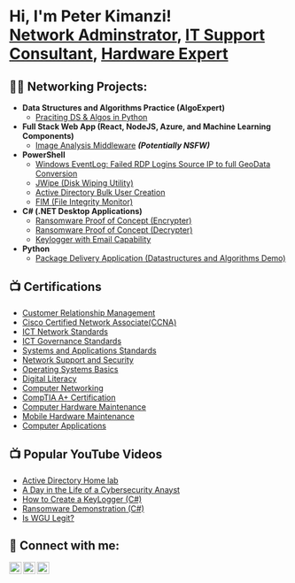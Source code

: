 <h1>Hi, I'm Peter Kimanzi! <br/><a href="https://github.com/joshmadakor1">Network Adminstrator</a>, <a href="https://www.linkedin.com/in/peter-kimanzi-8a1502196
/">IT Support Consultant</a>, <a href="https://www.youtube.com/c/joshmadakor">Hardware Expert</a></h1>

<h2>👨‍💻 Networking Projects:</h2>

- <b>Data Structures and Algorithms Practice (AlgoExpert)</b>
  - [Praciting DS & Algos in Python](https://github.com/joshmadakor1/Algorithms-Practice)
- <b>Full Stack Web App (React, NodeJS, Azure, and Machine Learning Components)</b>
  - [Image Analysis Middleware](https://github.com/joshmadakor1/4chan-Image-Analysis-Middleware-C964) <b><i>(Potentially NSFW)</b></i>
- <b>PowerShell</b>
  - [Windows EventLog: Failed RDP Logins Source IP to full GeoData Conversion](https://github.com/joshmadakor1/Sentinel-Lab)
  - [JWipe (Disk Wiping Utility)](https://github.com/joshmadakor1/Jwipe.PowerShell)
  - [Active Directory Bulk User Creation](https://github.com/joshmadakor1/AD_PS)
  - [FIM (File Integrity Monitor)](https://github.com/joshmadakor1/PowerShell-Integrity-FIM)
- <b>C# (.NET Desktop Applications)</b>
  - [Ransomware Proof of Concept (Encrypter)](https://github.com/joshmadakor1/EncrypterPOC)
  - [Ransomware Proof of Concept (Decrypter)](https://github.com/joshmadakor1/DecrypterPOC)
  - [Keylogger with Email Capability](https://github.com/joshmadakor1/Key-Logger-With-Email)
- <b>Python</b>
  - [Package Delivery Application (Datastructures and Algorithms Demo)](https://github.com/joshmadakor1/Package-Delivery-Pathfinding-Algorithm)
<h2>📺 Certifications</h2>

- [Customer Relationship Management](https://youtu.be/MHsI8hJmggI?si=IweZ_LG8lQOBI6-Q)
- [Cisco Certified Network Associate(CCNA)](https://youtu.be/MHsI8hJmggI?si=IweZ_LG8lQOBI6-Q)
- [ICT Network Standards](https://youtu.be/MHsI8hJmggI?si=IweZ_LG8lQOBI6-Q)
- [ICT Governance Standards](https://youtu.be/MHsI8hJmggI?si=IweZ_LG8lQOBI6-Q)
- [Systems and Applications Standards](https://youtu.be/MHsI8hJmggI?si=IweZ_LG8lQOBI6-Q)
- [Network Support and Security](https://youtu.be/MHsI8hJmggI?si=IweZ_LG8lQOBI6-Q)
- [Operating Systems Basics](https://youtu.be/MHsI8hJmggI?si=IweZ_LG8lQOBI6-Q)
- [Digital Literacy](https://youtu.be/MHsI8hJmggI?si=IweZ_LG8lQOBI6-Q)
- [Computer Networking](https://youtu.be/MHsI8hJmggI?si=IweZ_LG8lQOBI6-Q)
- [CompTIA A+ Certification](https://youtu.be/MHsI8hJmggI?si=IweZ_LG8lQOBI6-Q)
- [Computer Hardware Maintenance](https://youtu.be/MHsI8hJmggI?si=IweZ_LG8lQOBI6-Q)
- [Mobile Hardware Maintenance](https://youtu.be/MHsI8hJmggI?si=IweZ_LG8lQOBI6-Q)
- [Computer Applications](https://youtu.be/MHsI8hJmggI?si=IweZ_LG8lQOBI6-Q)
<h2>📺 Popular YouTube Videos</h2>

- [Active Directory Home lab](https://youtu.be/MHsI8hJmggI?si=IweZ_LG8lQOBI6-Q)
- [A Day in the Life of a Cybersecurity Anayst](https://www.youtube.com/watch?v=uHy3oM7NnoU)
- [How to Create a KeyLogger (C#)](https://www.youtube.com/watch?v=N-L9hklSlNk)
- [Ransomware Demonstration (C#)](https://www.youtube.com/watch?v=OfvdQeh79s0)
- [Is WGU Legit?](https://www.youtube.com/watch?v=E2MwRWxDBkA)

<h2> 🤳 Connect with me:</h2>

[<img align="left" alt="PeterKimanzi | Twitter" width="22px" src="https://cdn.jsdelivr.net/npm/simple-icons@v3/icons/twitter.svg" />][twitter]
[<img align="left" alt="PeterKimanzi | LinkedIn" width="22px" src="https://cdn.jsdelivr.net/npm/simple-icons@v3/icons/linkedin.svg" />][linkedin]
[<img align="left" alt="PeterKimanzi | Instagram" width="22px" src="https://cdn.jsdelivr.net/npm/simple-icons@v3/icons/instagram.svg" />][instagram]

[twitter]: https://x.com/__pittes
[instagram]: https://www.instagram.com/kim.anzi__
[linkedin]: https://www.linkedin.com/in/peter-kimanzi-8a1502196

<!--
**joshmadakor1/joshmadakor1** is a ✨ _special_ ✨ repository because its `README.md` (this file) appears on your GitHub profile.

Here are some ideas to get you started:

- 🔭 I’m currently working on ...
- 🌱 I’m currently learning ...
- 👯 I’m looking to collaborate on ...
- 🤔 I’m looking for help with ...
- 💬 Ask me about ...
- 📫 How to reach me: ...
- 😄 Pronouns: ...
- ⚡ Fun fact: ...
-->

